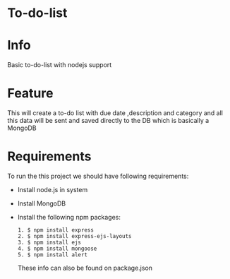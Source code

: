 # To-do-list

# Info 
  Basic to-do-list with nodejs support 
  
# Feature
  This will create a to-do list with due date ,description and category and all this data will be sent and saved directly to the DB which is basically a MongoDB
  
# Requirements
  To run the this project we should have following requirements: 
  
 - Install node.js in system <br>
 - Install MongoDB
 - Install the following npm packages:
    
   ```
   1. $ npm install express
   2. $ npm install express-ejs-layouts
   3. $ npm install ejs
   4. $ npm install mongoose
   5. $ npm install alert
   ```
   These info can also be found on package.json
